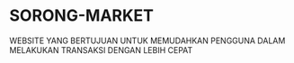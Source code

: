 # SORONG-MARKET
WEBSITE YANG BERTUJUAN UNTUK MEMUDAHKAN PENGGUNA DALAM MELAKUKAN TRANSAKSI DENGAN LEBIH CEPAT 
